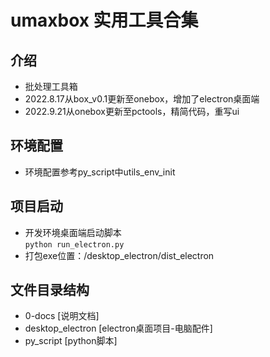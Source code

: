# umaxbox 实用工具合集

## 介绍
- 批处理工具箱  
- 2022.8.17从box_v0.1更新至onebox，增加了electron桌面端
- 2022.9.21从onebox更新至pctools，精简代码，重写ui

## 环境配置
- 环境配置参考py_script中utils_env_init

## 项目启动
- 开发环境桌面端启动脚本  
```python run_electron.py```
- 打包exe位置：/desktop_electron/dist_electron

## 文件目录结构
- 0-docs [说明文档]
- desktop_electron [electron桌面项目-电脑配件]
- py_script [python脚本]





